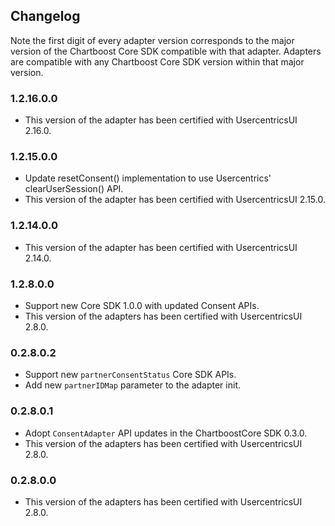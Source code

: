 ## Changelog

Note the first digit of every adapter version corresponds to the major version of the Chartboost Core SDK compatible with that adapter. 
Adapters are compatible with any Chartboost Core SDK version within that major version.

### 1.2.16.0.0
- This version of the adapter has been certified with UsercentricsUI 2.16.0.

### 1.2.15.0.0
- Update resetConsent() implementation to use Usercentrics' clearUserSession() API.
- This version of the adapter has been certified with UsercentricsUI 2.15.0.

### 1.2.14.0.0
- This version of the adapter has been certified with UsercentricsUI 2.14.0.

### 1.2.8.0.0
- Support new Core SDK 1.0.0 with updated Consent APIs.
- This version of the adapters has been certified with UsercentricsUI 2.8.0.

### 0.2.8.0.2
- Support new `partnerConsentStatus` Core SDK APIs.
- Add new `partnerIDMap` parameter to the adapter init.

### 0.2.8.0.1
- Adopt `ConsentAdapter` API updates in the ChartboostCore SDK 0.3.0.
- This version of the adapters has been certified with UsercentricsUI 2.8.0.

### 0.2.8.0.0
- This version of the adapters has been certified with UsercentricsUI 2.8.0.
